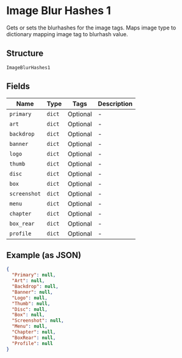 
# Image Blur Hashes 1

Gets or sets the blurhashes for the image tags.
Maps image type to dictionary mapping image tag to blurhash value.

## Structure

`ImageBlurHashes1`

## Fields

| Name | Type | Tags | Description |
|  --- | --- | --- | --- |
| `primary` | `dict` | Optional | - |
| `art` | `dict` | Optional | - |
| `backdrop` | `dict` | Optional | - |
| `banner` | `dict` | Optional | - |
| `logo` | `dict` | Optional | - |
| `thumb` | `dict` | Optional | - |
| `disc` | `dict` | Optional | - |
| `box` | `dict` | Optional | - |
| `screenshot` | `dict` | Optional | - |
| `menu` | `dict` | Optional | - |
| `chapter` | `dict` | Optional | - |
| `box_rear` | `dict` | Optional | - |
| `profile` | `dict` | Optional | - |

## Example (as JSON)

```json
{
  "Primary": null,
  "Art": null,
  "Backdrop": null,
  "Banner": null,
  "Logo": null,
  "Thumb": null,
  "Disc": null,
  "Box": null,
  "Screenshot": null,
  "Menu": null,
  "Chapter": null,
  "BoxRear": null,
  "Profile": null
}
```

